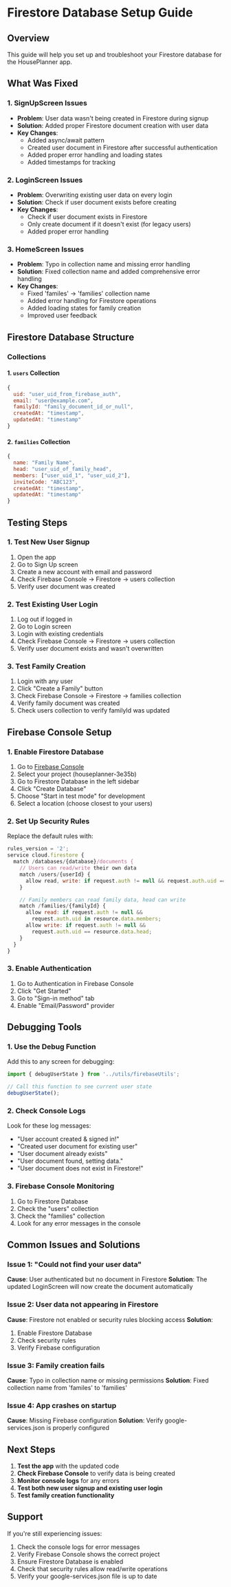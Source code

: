 # Firestore Database Setup Guide

## Overview

This guide will help you set up and troubleshoot your Firestore database for the HousePlanner app.

## What Was Fixed

### 1. SignUpScreen Issues

- **Problem**: User data wasn't being created in Firestore during signup
- **Solution**: Added proper Firestore document creation with user data
- **Key Changes**:
  - Added async/await pattern
  - Created user document in Firestore after successful authentication
  - Added proper error handling and loading states
  - Added timestamps for tracking

### 2. LoginScreen Issues

- **Problem**: Overwriting existing user data on every login
- **Solution**: Check if user document exists before creating
- **Key Changes**:
  - Check if user document exists in Firestore
  - Only create document if it doesn't exist (for legacy users)
  - Added proper error handling

### 3. HomeScreen Issues

- **Problem**: Typo in collection name and missing error handling
- **Solution**: Fixed collection name and added comprehensive error handling
- **Key Changes**:
  - Fixed 'familes' → 'families' collection name
  - Added error handling for Firestore operations
  - Added loading states for family creation
  - Improved user feedback

## Firestore Database Structure

### Collections

#### 1. `users` Collection

```javascript
{
  uid: "user_uid_from_firebase_auth",
  email: "user@example.com",
  familyId: "family_document_id_or_null",
  createdAt: "timestamp",
  updatedAt: "timestamp"
}
```

#### 2. `families` Collection

```javascript
{
  name: "Family Name",
  head: "user_uid_of_family_head",
  members: ["user_uid_1", "user_uid_2"],
  inviteCode: "ABC123",
  createdAt: "timestamp",
  updatedAt: "timestamp"
}
```

## Testing Steps

### 1. Test New User Signup

1. Open the app
2. Go to Sign Up screen
3. Create a new account with email and password
4. Check Firebase Console → Firestore → users collection
5. Verify user document was created

### 2. Test Existing User Login

1. Log out if logged in
2. Go to Login screen
3. Login with existing credentials
4. Check Firebase Console → Firestore → users collection
5. Verify user document exists and wasn't overwritten

### 3. Test Family Creation

1. Login with any user
2. Click "Create a Family" button
3. Check Firebase Console → Firestore → families collection
4. Verify family document was created
5. Check users collection to verify familyId was updated

## Firebase Console Setup

### 1. Enable Firestore Database

1. Go to [Firebase Console](https://console.firebase.google.com/)
2. Select your project (houseplanner-3e35b)
3. Go to Firestore Database in the left sidebar
4. Click "Create Database"
5. Choose "Start in test mode" for development
6. Select a location (choose closest to your users)

### 2. Set Up Security Rules

Replace the default rules with:

```javascript
rules_version = '2';
service cloud.firestore {
  match /databases/{database}/documents {
    // Users can read/write their own data
    match /users/{userId} {
      allow read, write: if request.auth != null && request.auth.uid == userId;
    }

    // Family members can read family data, head can write
    match /families/{familyId} {
      allow read: if request.auth != null &&
        request.auth.uid in resource.data.members;
      allow write: if request.auth != null &&
        request.auth.uid == resource.data.head;
    }
  }
}
```

### 3. Enable Authentication

1. Go to Authentication in Firebase Console
2. Click "Get Started"
3. Go to "Sign-in method" tab
4. Enable "Email/Password" provider

## Debugging Tools

### 1. Use the Debug Function

Add this to any screen for debugging:

```javascript
import { debugUserState } from '../utils/firebaseUtils';

// Call this function to see current user state
debugUserState();
```

### 2. Check Console Logs

Look for these log messages:

- "User account created & signed in!"
- "Created user document for existing user"
- "User document already exists"
- "User document found, setting data."
- "User document does not exist in Firestore!"

### 3. Firebase Console Monitoring

1. Go to Firestore Database
2. Check the "users" collection
3. Check the "families" collection
4. Look for any error messages in the console

## Common Issues and Solutions

### Issue 1: "Could not find your user data"

**Cause**: User authenticated but no document in Firestore
**Solution**: The updated LoginScreen will now create the document automatically

### Issue 2: User data not appearing in Firestore

**Cause**: Firestore not enabled or security rules blocking access
**Solution**:

1. Enable Firestore Database
2. Check security rules
3. Verify Firebase configuration

### Issue 3: Family creation fails

**Cause**: Typo in collection name or missing permissions
**Solution**: Fixed collection name from 'familes' to 'families'

### Issue 4: App crashes on startup

**Cause**: Missing Firebase configuration
**Solution**: Verify google-services.json is properly configured

## Next Steps

1. **Test the app** with the updated code
2. **Check Firebase Console** to verify data is being created
3. **Monitor console logs** for any errors
4. **Test both new user signup and existing user login**
5. **Test family creation functionality**

## Support

If you're still experiencing issues:

1. Check the console logs for error messages
2. Verify Firebase Console shows the correct project
3. Ensure Firestore Database is enabled
4. Check that security rules allow read/write operations
5. Verify your google-services.json file is up to date
